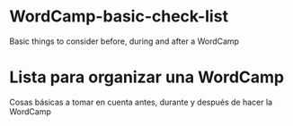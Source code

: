 # WordCamp-basic-check-list
Basic things to consider before, during and after a WordCamp

# Lista para organizar una WordCamp
Cosas básicas a tomar en cuenta antes, durante y después de hacer la WordCamp
